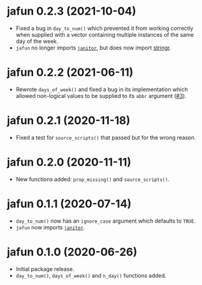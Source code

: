 # jafun 0.2.3 (2021-10-04)

- Fixed a bug in `day_to_num()` which prevented it from working correctly when supplied with a vector containing multiple instances of the same day of the week.
- `jafun` no longer imports [`janitor`](http://sfirke.github.io/janitor/), but does now import [stringr](https://stringr.tidyverse.org/).

# jafun 0.2.2 (2021-06-11)

- Rewrote `days_of_week()` and fixed a bug in its implementation which allowed non-logical values to be supplied to its `abbr` argument ([#3](https://github.com/jackhannah95/jafun/issues/3)).

# jafun 0.2.1 (2020-11-18)

- Fixed a test for `source_scripts()` that passed but for the wrong reason.

# jafun 0.2.0 (2020-11-11)

- New functions added: `prop_missing()` and `source_scripts()`.

# jafun 0.1.1 (2020-07-14)

- `day_to_num()` now has an `ignore_case` argument which defaults to `TRUE`.
- `jafun` now imports [`janitor`](http://sfirke.github.io/janitor/). 

# jafun 0.1.0 (2020-06-26)

- Initial package release.
- `day_to_num()`, `days_of_week()` and `n_day()` functions added.
